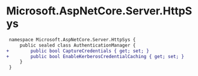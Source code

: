 # Microsoft.AspNetCore.Server.HttpSys

``` diff
 namespace Microsoft.AspNetCore.Server.HttpSys {
     public sealed class AuthenticationManager {
+        public bool CaptureCredentials { get; set; }
+        public bool EnableKerberosCredentialCaching { get; set; }
     }
 }
```

